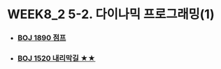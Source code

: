 # WEEK8_2  5-2. 다이나믹 프로그래밍(1)



- ### [BOJ 1890 점프](https://github.com/jungtaeyong/alstudy2/blob/ty/5-2%20다이나믹%20프로그래밍%20(1)/baekjoon%201890%20점프.md)

- ### [BOJ 1520 내리막길 ★★](https://github.com/jungtaeyong/alstudy2/blob/ty/5-2%20다이나믹%20프로그래밍%20(1)/baekjoon%201520%20내리막길.md)

  